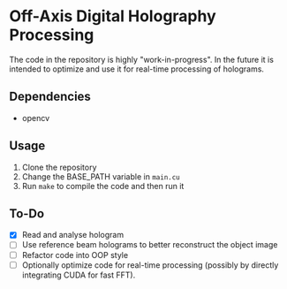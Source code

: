 # Off-Axis Digital Holography Processing

The code in the repository is highly "work-in-progress". In the future it is intended to optimize and use it for real-time processing of holograms.

## Dependencies
- opencv

## Usage
1. Clone the repository
2. Change the BASE_PATH variable in `main.cu` 
3. Run `make` to compile the code and then run it

## To-Do
- [x] Read and analyse hologram
- [ ] Use reference beam holograms to better reconstruct the object image
- [ ] Refactor code into OOP style
- [ ] Optionally optimize code for real-time processing (possibly by directly integrating CUDA for fast FFT).
